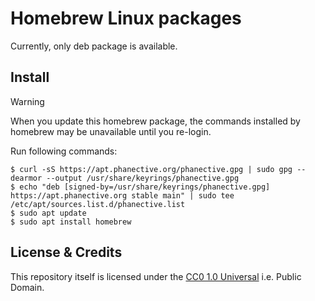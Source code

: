 # Homebrew Linux packages

Currently, only deb package is available.

## Install

> [!WARNING]
> When you update this homebrew package, the commands installed by homebrew may be unavailable until you re-login. 

Run following commands:

```shell
$ curl -sS https://apt.phanective.org/phanective.gpg | sudo gpg --dearmor --output /usr/share/keyrings/phanective.gpg
$ echo "deb [signed-by=/usr/share/keyrings/phanective.gpg] https://apt.phanective.org stable main" | sudo tee /etc/apt/sources.list.d/phanective.list
$ sudo apt update
$ sudo apt install homebrew
```

## License & Credits

This repository itself is licensed under the [CC0 1.0 Universal](./LICENSE.txt) i.e. Public Domain.
